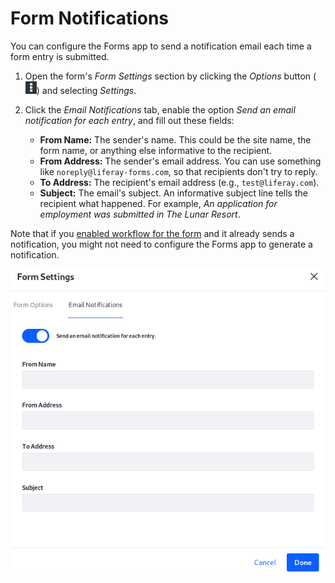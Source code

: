 # Form Notifications

You can configure the Forms app to send a notification email each time a form 
entry is submitted.

1.  Open the form's *Form Settings* section by clicking the *Options* button 
    (![Options](../../images/icon-options.png)) 
    and selecting *Settings*. 

2.  Click the *Email Notifications* tab, enable the option 
    *Send an email notification for each entry*, and fill out these fields: 

    -   **From Name:** The sender's name. This could be the site name, the form 
        name, or anything else informative to the recipient.
    -   **From Address:** The sender's email address. You can use something like 
        `noreply@liferay-forms.com`, so that recipients don't try to reply. 
    -   **To Address:** The recipient's email address (e.g., 
        `test@liferay.com`). 
    -   **Subject:** The email's subject. An informative subject line tells the 
        recipient what happened. For example, 
       *An application for employment was submitted in The Lunar Resort*. 

Note that if you 
[enabled workflow for the form](/discover/portal/-/knowledge_base/7-1/workflow-and-forms) 
and it already sends a notification, you might not need to configure the Forms 
app to generate a notification. 

![Figure 1: Configure email notifications each time a form entry is submitted.](../../images/forms-notification-email.png)
